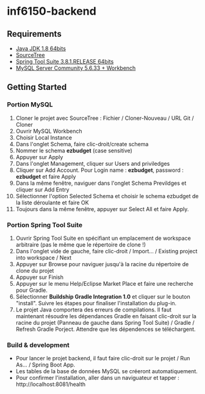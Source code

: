 # inf6150-backend
## Requirements
* [Java JDK 1.8 64bits](http://www.oracle.com/technetwork/java/javase/downloads/jdk8-downloads-2133151.html)
* [SourceTree](https://www.sourcetreeapp.com/download/)
* [Spring Tool Suite 3.8.1.RELEASE 64bits](https://spring.io/tools/sts/all)
* [MySQL Server Community 5.6.33 + Workbench](https://dev.mysql.com/downloads/mysql/5.6.html)

## Getting Started
### Portion MySQL
1. Cloner le projet avec SourceTree : Fichier / Cloner-Nouveau / URL Git / Cloner
2. Ouvrir MySQL Workbench
3. Choisir Local Instance
4. Dans l'onglet Schema, faire clic-droit/create schema
5. Nommer le schema **ezbudget** (case sensitive)
6. Appuyer sur Apply
7. Dans l'onglet Management, cliquer sur Users and priviledges
8. Cliquer sur Add Account. Pour Login name : **ezbudget**, password : **ezbudget** et faire Apply
9. Dans la même fenêtre, naviguer dans l'onglet Schema Previldges et cliquer sur Add Entry
10. Sélectionner l'option Selected Schema et choisir le schema ezbudget de la liste déroulante et faire OK
11. Toujours dans la même fenêtre, appuyer sur Select All et faire Apply.

### Portion Spring Tool Suite
1. Ouvrir Spring Tool Suite en spécifiant un emplacement de workspace arbitraire (pas le même que le répertoire de clone !)
2. Dans l'onglet vide de gauche, faire clic-droit / Import... / Existing project into workspace / Next
3. Appuyer sur Browse pour naviguer jusqu'à la racine du répertoire de clone du projet
4. Appuyer sur Finish
5. Appuyer sur le menu Help/Eclipse Market Place et faire une recherche pour Gradle.
6. Sélectionner **Buildship Gradle Integration 1.0** et cliquer sur le bouton "install". Suivre les étapes pour finaliser l'installation du plug-in.
7. Le projet Java comportera des erreurs de compilations. Il faut maintenant résoudre les dépendances Gradle en faisant clic-droit sur la racine du projet (Panneau de gauche dans Spring Tool Suite) / Gradle / Refresh Gradle Porject. Attendre que les dépendences se téléchargent.

### Build & development
* Pour lancer le projet backend, il faut faire clic-droit sur le projet / Run As... / Spring Boot App.
* Les tables de la base de données MySQL se créeront automatiquement.
* Pour confirmer l'installation, aller dans un naviguateur et tapper : http://localhost:8081/health
